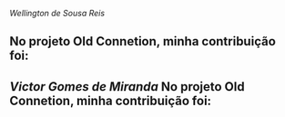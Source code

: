 *Wellington de Sousa Reis*

No projeto Old Connetion, minha contribuição foi:
- 

*Victor Gomes de Miranda*
No projeto Old Connetion, minha contribuição foi:
-

  
